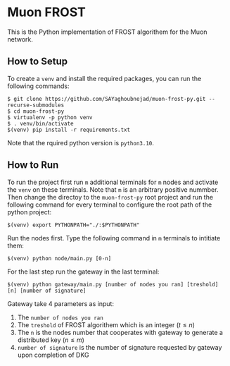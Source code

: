 # Muon FROST
This is the Python implementation of FROST algorithem for the Muon network.
     
## How to Setup

To create a `venv` and install the required packages, you can run the following commands:
    
    $ git clone https://github.com/SAYaghoubnejad/muon-frost-py.git --recurse-submodules
    $ cd muon-frost-py
    $ virtualenv -p python venv
    $ . venv/bin/activate
    $(venv) pip install -r requirements.txt

Note that the rquired python version is `python3.10`.

## How to Run

To run the project first run `m` additional terminals for `m` nodes and activate the `venv` on these terminals. Note that `m` is an arbitrary positive nummber. Then change the directoy to the `muon-frost-py` root project and run the following command for every terminal to configure the root path of the python project:

    $(venv) export PYTHONPATH="./:$PYTHONPATH"

Run the nodes first. Type the following command in `m` terminals to intitiate them:

    $(venv) python node/main.py [0-n]

For the last step run the gateway in the last terminal:
    
    $(venv) python gateway/main.py [number of nodes you ran] [treshold] [n] [number of signature]

Gateway take 4 parameters as input:
1. The `number of nodes you ran` 
2. The `treshold` of FROST algorithem which is an integer ($t \leq n$)
3. The `n` is the nodes number that cooperates with gateway to generate a distributed key ($n \leq m$)
4. `number of signature` is the number of signature requested by gateway upon completion of DKG

